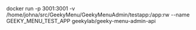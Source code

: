 docker run -p 3001:3001 -v /home/johna/src/GeekyMenu/GeekyMenuAdmin/testapp:/app:rw --name GEEKY_MENU_TEST_APP geekylab/geeky-menu-admin-api
